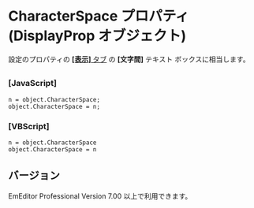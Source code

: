 # CharacterSpace プロパティ (DisplayProp オブジェクト)

設定のプロパティの [**\[表示\]** タブ](../../dlg/properties/display/index) の **\[文字間\]** テキスト ボックスに相当します。

## 

### \[JavaScript\]

```
n = object.CharacterSpace;
object.CharacterSpace = n;
```

### \[VBScript\]

```
n = object.CharacterSpace
object.CharacterSpace = n
```

## バージョン

EmEditor Professional Version 7.00 以上で利用できます。
